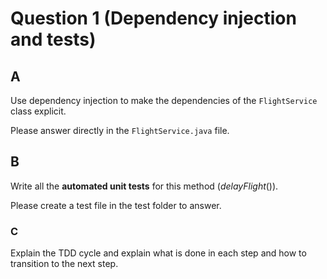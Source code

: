 # Question 1 (Dependency injection and tests)

## A
Use dependency injection to make the dependencies of the `FlightService` class explicit. 

Please answer directly in the `FlightService.java` file.

## B

Write all the **automated unit tests** for this method (_delayFlight_()).

Please create a test file in the test folder to answer. 

### C

Explain the TDD cycle and explain what is done in each step and how to transition to the next step.

